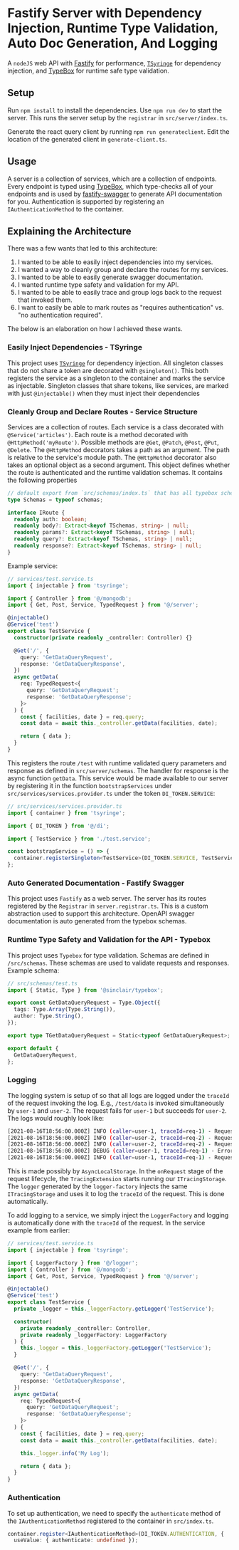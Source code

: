 # Fastify Server with Dependency Injection, Runtime Type Validation, Auto Doc Generation, And Logging

A `nodeJS` web API with [Fastify](https://github.com/fastify/fastify) for performance, [`TSyringe`](https://github.com/microsoft/tsyringe) for dependency injection, and [TypeBox](https://github.com/sinclairzx81/typebox) for runtime safe type validation.

## Setup

Run `npm install` to install the dependencies. Use `npm run dev` to start the server. This runs the server setup by the `registrar` in `src/server/index.ts`.

Generate the react query client by running `npm run generateclient`. Edit the location of the generated client in `generate-client.ts`.

## Usage

A server is a collection of services, which are a collection of endpoints. Every endpoint is typed using [TypeBox](https://github.com/sinclairzx81/typebox), which type-checks all of your endpoints and is used by [fastify-swagger](https://github.com/fastify/fastify-swagger) to generate API documentation for you. Authentication is supported by registering an `IAuthenticationMethod` to the container.

## Explaining the Architecture

There was a few wants that led to this architecture:

1. I wanted to be able to easily inject dependencies into my services.
2. I wanted a way to cleanly group and declare the routes for my services.
3. I wanted to be able to easily generate swagger documentation.
4. I wanted runtime type safety and validation for my API.
5. I wanted to be able to easily trace and group logs back to the request that invoked them.
6. I want to easily be able to mark routes as "requires authentication" vs. "no authentication required".

The below is an elaboration on how I achieved these wants.

### Easily Inject Dependencies - TSyringe

This project uses [`TSyringe`](https://github.com/microsoft/tsyringe) for dependency injection. All singleton classes that do not share a token are decorated with `@singleton()`. This both registers the service as a singleton to the container and marks the service as injectable.
Singleton classes that share tokens, like services, are marked with just `@injectable()` when they must inject their dependencies

### Cleanly Group and Declare Routes - Service Structure

Services are a collection of routes. Each service is a class decorated with `@Service('articles')`.
Each route is a method decorated with `@HttpMethod('myRoute')`.
Possible methods are `@Get`, `@Patch`, `@Post`, `@Put`, `@Delete`.
The `@HttpMethod` decorators takes a path as an argument.
The path is relative to the service's module path.
The `@HttpMethod` decorator also takes an optional object as a second argument.
This object defines whether the route is authenticated and the runtime validation schemas.
It contains the following properties

```typescript
// default export from `src/schemas/index.ts` that has all typebox schemas
type Schemas = typeof schemas;

interface IRoute {
  readonly auth: boolean;
  readonly body?: Extract<keyof TSchemas, string> | null;
  readonly params?: Extract<keyof TSchemas, string> | null;
  readonly query?: Extract<keyof TSchemas, string> | null;
  readonly response?: Extract<keyof TSchemas, string> | null;
}
```

Example service:

```typescript
// services/test.service.ts
import { injectable } from 'tsyringe';

import { Controller } from '@/mongodb';
import { Get, Post, Service, TypedRequest } from '@/server';

@injectable()
@Service('test')
export class TestService {
  constructor(private readonly _controller: Controller) {}

  @Get('/', {
    query: 'GetDataQueryRequest',
    response: 'GetDataQueryResponse',
  })
  async getData(
    req: TypedRequest<{
      query: 'GetDataQueryRequest';
      response: 'GetDataQueryResponse';
    }>
  ) {
    const { facilities, date } = req.query;
    const data = await this._controller.getData(facilities, date);

    return { data };
  }
}
```

This registers the route `/test` with runtime validated query parameters and response as defined in `src/server/schemas`. The handler for response is the async function `getData`. This service would be made available to our server by registering it in the function `bootstrapServices` under `src/services/services.provider.ts` under the token `DI_TOKEN.SERVICE`:

```typescript
// src/services/services.provider.ts
import { container } from 'tsyringe';

import { DI_TOKEN } from '@/di';

import { TestService } from './test.service';

const bootstrapService = () => {
  container.registerSingleton<TestService>(DI_TOKEN.SERVICE, TestService);
};
```

### Auto Generated Documentation - Fastify Swagger

This project uses `Fastify` as a web server. The server has its routes registered by the `Registrar` in `server.registrar.ts`. This is a custom abstraction used to support this architecture. OpenAPI swagger documentation is auto generated from the typebox schemas.

### Runtime Type Safety and Validation for the API - Typebox

This project uses `Typebox` for type validation. Schemas are defined in `/src/schemas`. These schemas are used to validate requests and responses. Example schema:

```typescript
// src/schemas/test.ts
import { Static, Type } from '@sinclair/typebox';

export const GetDataQueryRequest = Type.Object({
  tags: Type.Array(Type.String()),
  author: Type.String(),
});

export type TGetDataQueryRequest = Static<typeof GetDataQueryRequest>;

export default {
  GetDataQueryRequest,
};
```

### Logging

The logging system is setup of so that all logs are logged under the `traceId` of the request invoking the log. E.g., `/test/data` is invoked simultaneously by `user-1` and `user-2`. The request fails for `user-1` but succeeds for `user-2`.
The logs would roughly look like:

```bash
[2021-08-16T18:56:00.000Z] INFO (caller=user-1, traceId=req-1) - Request received
[2021-08-16T18:56:00.000Z] INFO (caller=user-2, traceId=req-2) - Request received
[2021-08-16T18:56:00.000Z] INFO (caller=user-2, traceId=req-2) - Request succeeded
[2021-08-16T18:56:00.000Z] DEBUG (caller=user-1, traceId=req-1) - Error in getData
[2021-08-16T18:56:00.000Z] INFO (caller=user-1, traceId=req-1) - Request failed
```

This is made possibly by `AsyncLocalStorage`. In the `onRequest` stage of the request lifecycle, the `TracingExtension` starts running our `ITracingStorage`. The `logger` generated by the `logger-factory` injects the same `ITracingStorage` and uses it to log the `traceId` of the request. This is done automatically.

To add logging to a service, we simply inject the `LoggerFactory` and logging is automatically done with the `traceId` of the request. In the service example from earlier:

```typescript
// services/test.service.ts
import { injectable } from 'tsyringe';

import { LoggerFactory } from '@/logger';
import { Controller } from '@/mongodb';
import { Get, Post, Service, TypedRequest } from '@/server';

@injectable()
@Service('test')
export class TestService {
  private _logger = this._loggerFactory.getLogger('TestService');

  constructor(
    private readonly _controller: Controller,
    private readonly _loggerFactory: LoggerFactory
  ) {
    this._logger = this._loggerFactory.getLogger('TestService');
  }

  @Get('/', {
    query: 'GetDataQueryRequest',
    response: 'GetDataQueryResponse',
  })
  async getData(
    req: TypedRequest<{
      query: 'GetDataQueryRequest';
      response: 'GetDataQueryResponse';
    }>
  ) {
    const { facilities, date } = req.query;
    const data = await this._controller.getData(facilities, date);

    this._logger.info('My Log');

    return { data };
  }
}
```

### Authentication

To set up authentication, we need to specify the `authenticate` method of the `IAuthenticationMethod` registered to the container in `src/index.ts`.

```typescript
container.register<IAuthenticationMethod>(DI_TOKEN.AUTHENTICATION, {
  useValue: { authenticate: undefined });
```
